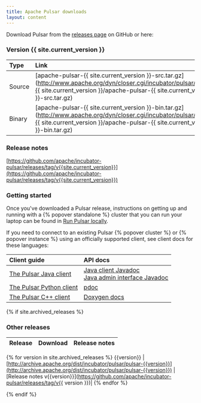 ```yaml
---
title: Apache Pulsar downloads
layout: content
---
```


<!--

    Licensed to the Apache Software Foundation (ASF) under one
    or more contributor license agreements.  See the NOTICE file
    distributed with this work for additional information
    regarding copyright ownership.  The ASF licenses this file
    to you under the Apache License, Version 2.0 (the
    "License"); you may not use this file except in compliance
    with the License.  You may obtain a copy of the License at

      http://www.apache.org/licenses/LICENSE-2.0

    Unless required by applicable law or agreed to in writing,
    software distributed under the License is distributed on an
    "AS IS" BASIS, WITHOUT WARRANTIES OR CONDITIONS OF ANY
    KIND, either express or implied.  See the License for the
    specific language governing permissions and limitations
    under the License.

-->

Download Pulsar from the [releases page](https://github.com/apache/incubator-pulsar/releases) on GitHub or here:

### Version {{ site.current_version }}

| Type   | Link                                                                                                                                           |
|:-------|:-----------------------------------------------------------------------------------------------------------------------------------------------|
| Source | [apache-pulsar-{{ site.current_version }}-src.tar.gz](http://www.apache.org/dyn/closer.cgi/incubator/pulsar/pulsar-{{ site.current_version }}/apache-pulsar-{{ site.current_version }}-src.tar.gz) |
| Binary | [apache-pulsar-{{ site.current_version }}-bin.tar.gz](http://www.apache.org/dyn/closer.cgi/incubator/pulsar/pulsar-{{ site.current_version }}/apache-pulsar-{{ site.current_version }}-bin.tar.gz) |


### Release notes

[https://github.com/apache/incubator-pulsar/releases/tag/v{{site.current_version}}](https://github.com/apache/incubator-pulsar/releases/tag/v{{site.current_version}})

### Getting started

Once you've downloaded a Pulsar release, instructions on getting up and running with a {% popover standalone %} cluster that you can run your laptop can be found in [Run Pulsar locally](/docs/latest/getting-started/LocalCluster).

If you need to connect to an existing Pulsar {% popover cluster %} or {% popover instance %} using an officially supported client, see client docs for these languages:

Client guide | API docs
:------------|:--------
[The Pulsar Java client](../docs/latest/clients/Java) | [Java client Javadoc](../api/client)<br />[Java admin interface Javadoc](../api/admin)
[The Pulsar Python client](../docs/latest/clients/Python) | [pdoc](../api/python)
[The Pulsar C++ client](../docs/latest/clients/Cpp) | [Doxygen docs](../api/cpp)


{% if site.archived_releases %}

### Other releases

| Release   | Download | Release notes                                                                                      |
|:-------|:--------------------------------------------|--------------------------------------------|
{% for version in site.archived_releases
%} {{version}} | [http://archive.apache.org/dist/incubator/pulsar/pulsar-{{version}}](http://archive.apache.org/dist/incubator/pulsar/pulsar-{{version}}) | [Release notes v{{version}}](https://github.com/apache/incubator-pulsar/releases/tag/v{{ version }})|
{% endfor %}

{% endif %}
